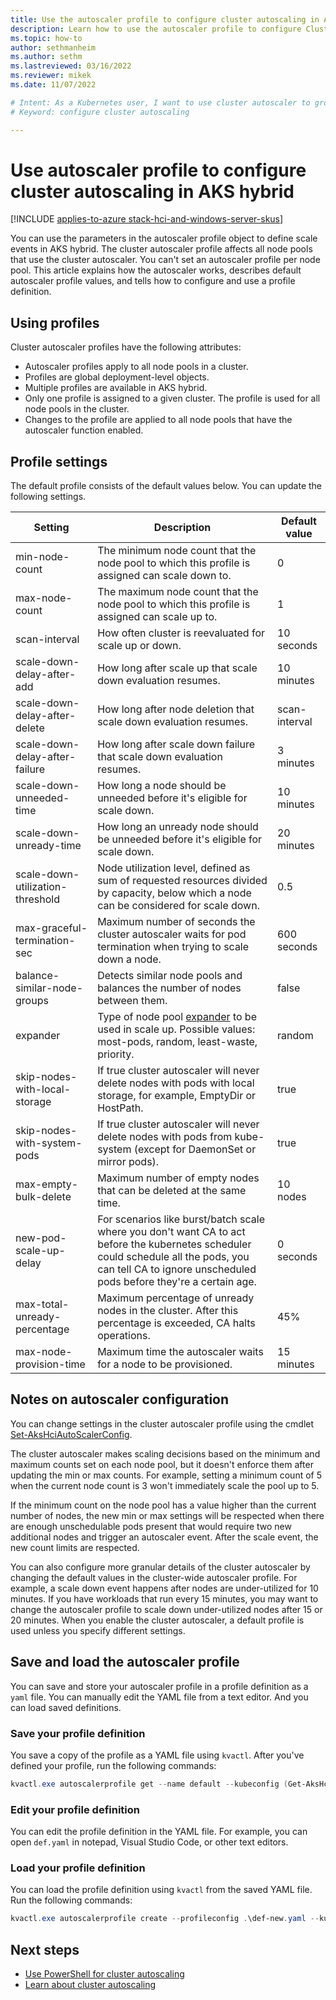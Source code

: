 ```yaml
---
title: Use the autoscaler profile to configure cluster autoscaling in AKS hybrid
description: Learn how to use the autoscaler profile to configure Cluster autoscaler in Azure Kubernetes Service (AKS) on Azure Stack HCI.
ms.topic: how-to
author: sethmanheim
ms.author: sethm 
ms.lastreviewed: 03/16/2022
ms.reviewer: mikek
ms.date: 11/07/2022

# Intent: As a Kubernetes user, I want to use cluster autoscaler to grow my nodes to keep up with application demand.
# Keyword: configure cluster autoscaling

---
```


# Use autoscaler profile to configure cluster autoscaling in AKS hybrid

[!INCLUDE [applies-to-azure stack-hci-and-windows-server-skus](includes/aks-hci-applies-to-skus/aks-hybrid-applies-to-azure-stack-hci-windows-server-sku.md)]

You can use the parameters in the autoscaler profile object to define scale events in AKS hybrid. The cluster autoscaler profile affects all node pools that use the cluster autoscaler. You can't set an autoscaler profile per node pool. This article explains how the autoscaler works, describes default autoscaler profile values, and tells how to configure and use a profile definition.

## Using profiles

Cluster autoscaler profiles have the following attributes:

- Autoscaler profiles apply to all node pools in a cluster.
- Profiles are global deployment-level objects.
- Multiple profiles are available in AKS hybrid.
- Only one profile is assigned to a given cluster. The profile is used for all node pools in the cluster.
- Changes to the profile are applied to all node pools that have the autoscaler function enabled.

## Profile settings

The default profile consists of the default values below. You can update the following settings.

| Setting | Description | Default value |
| --- | --- | --- |
| min-node-count | The minimum node count that the node pool to which this profile is assigned can scale down to. | 0 |
| max-node-count | The maximum node count that the node pool to which this profile is assigned can scale up to. | 1 |
| scan-interval | How often cluster is reevaluated for scale up or down. | 10 seconds |
| scale-down-delay-after-add | How long after scale up that scale down evaluation resumes. | 10 minutes |
| scale-down-delay-after-delete | How long after node deletion that scale down evaluation resumes. | scan-interval |
| scale-down-delay-after-failure | How long after scale down failure that scale down evaluation resumes. | 3 minutes |
| scale-down-unneeded-time | How long a node should be unneeded before it's eligible for scale down. | 10 minutes |
| scale-down-unready-time | How long an unready node should be unneeded before it's eligible for scale down. | 20 minutes |
| scale-down-utilization-threshold | Node utilization level, defined as sum of requested resources divided by capacity, below which a node can be considered for scale down. | 0.5 |
| max-graceful-termination-sec | Maximum number of seconds the cluster autoscaler waits for pod termination when trying to scale down a node. | 600 seconds |
| balance-similar-node-groups | Detects similar node pools and balances the number of nodes between them. | false |
| expander | Type of node pool [expander](https://github.com/kubernetes/autoscaler/blob/master/cluster-autoscaler/FAQ.md#what-are-expanders) to be used in scale up. Possible values: most-pods, random, least-waste, priority. | random |
| skip-nodes-with-local-storage | If true cluster autoscaler will never delete nodes with pods with local storage, for example, EmptyDir or HostPath. | true |
| skip-nodes-with-system-pods | If true cluster autoscaler will never delete nodes with pods from kube-system (except for DaemonSet or mirror pods). | true |
| max-empty-bulk-delete | Maximum number of empty nodes that can be deleted at the same time. | 10 nodes |
| new-pod-scale-up-delay | For scenarios like burst/batch scale where you don't want CA to act before the kubernetes scheduler could schedule all the pods, you can tell CA to ignore unscheduled pods before they're a certain age. | 0 seconds |
| max-total-unready-percentage | Maximum percentage of unready nodes in the cluster. After this percentage is exceeded, CA halts operations. | 45% |
| max-node-provision-time | Maximum time the autoscaler waits for a node to be provisioned. | 15 minutes |

## Notes on autoscaler configuration

You can change settings in the cluster autoscaler profile using the cmdlet [Set-AksHciAutoScalerConfig](work-with-horizontal-autoscaler.md#change-an-existing-akshciautoscalerconfig-profile-object).

The cluster autoscaler makes scaling decisions based on the minimum and maximum counts set on each node pool, but it doesn't enforce them after updating the min or max counts. For example, setting a minimum count of 5 when the current node count is 3 won't immediately scale the pool up to 5.

If the minimum count on the node pool has a value higher than the current number of nodes, the new min or max settings will be respected when there are enough unschedulable pods present that would require two new additional nodes and trigger an autoscaler event. After the scale event, the new count limits are respected. 

You can also configure more granular details of the cluster autoscaler by changing the default values in the cluster-wide autoscaler profile. For example, a scale down event happens after nodes are under-utilized for 10 minutes. If you have workloads that run every 15 minutes, you may want to change the autoscaler profile to scale down under-utilized nodes after 15 or 20 minutes. When you enable the cluster autoscaler, a default profile is used unless you specify different settings.

## Save and load the autoscaler profile

You can save and store your autoscaler profile in a profile definition as a `yaml` file. You can manually edit the YAML file from a text editor. And you can load saved definitions.

### Save your profile definition

You save a copy of the profile as a YAML file using `kvactl`. After you've defined your profile, run the following commands:

```powershell
kvactl.exe autoscalerprofile get --name default --kubeconfig (Get-AksHciConfig).Kva.kubeconfig --outputformat=yaml > def.yaml
```

### Edit your profile definition

You can edit the profile definition in the YAML file. For example, you can open `def.yaml` in notepad, Visual Studio Code, or other text editors.

### Load your profile definition

You can load the profile definition using `kvactl` from the saved YAML file. Run the following commands:

```powershell
kvactl.exe autoscalerprofile create --profileconfig .\def-new.yaml --kubeconfig (Get-AksHciConfig).Kva.kubeconfig
```

## Next steps

- [Use PowerShell for cluster autoscaling](work-with-horizontal-autoscaler.md)
- [Learn about cluster autoscaling](concepts-cluster-autoscaling.md)
